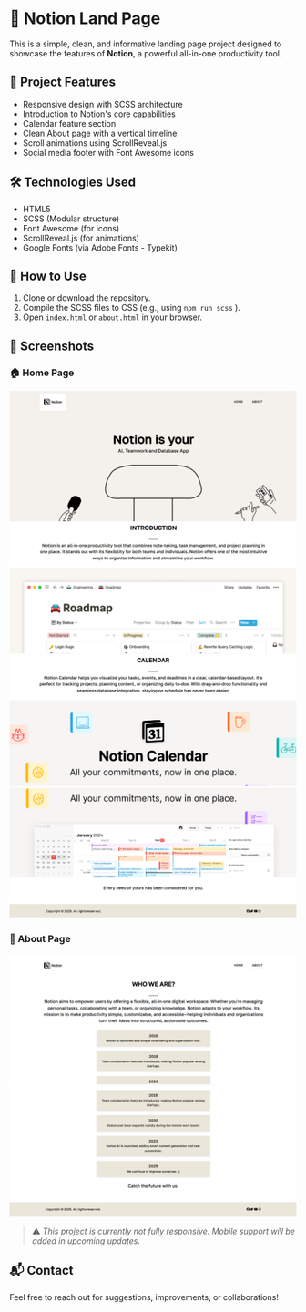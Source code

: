 # 🧠 Notion Land Page

This is a simple, clean, and informative landing page project designed to showcase the features of **Notion**, a powerful all-in-one productivity tool.

## 🚀 Project Features

- Responsive design with SCSS architecture
- Introduction to Notion's core capabilities
- Calendar feature section
- Clean About page with a vertical timeline
- Scroll animations using ScrollReveal.js
- Social media footer with Font Awesome icons

## 🛠️ Technologies Used

- HTML5
- SCSS (Modular structure)
- Font Awesome (for icons)
- ScrollReveal.js (for animations)
- Google Fonts (via Adobe Fonts - Typekit)

## 🧩 How to Use

1. Clone or download the repository.
2. Compile the SCSS files to CSS (e.g., using `npm run scss` ).
3. Open `index.html` or `about.html` in your browser.

## 📸 Screenshots

### 🏠 Home Page

![Home Page Screenshot](public/img/notion_home.png)
![Home Page Screenshot](public/img/notion_intro.png)
![Home Page Screenshot](public/img/notion_calendar.png)
![Home Page Screenshot](public/img/notion_footer.png)

### 📄 About Page

![About Page Screenshot](public/img/notion_about.png)
![About Page Screenshot](public/img/notion_about_footer.png)

> ⚠️ _This project is currently not fully responsive. Mobile support will be added in upcoming updates._

## 📬 Contact

Feel free to reach out for suggestions, improvements, or collaborations!
